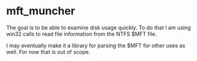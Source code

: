 # mft_muncher

The goal is to be able to examine disk usage quickly. To do that I am using win32 calls to read file information from the NTFS $MFT file. 

I may eventually make it a library for parsing the $MFT for other uses as well. For now that is out of scope.